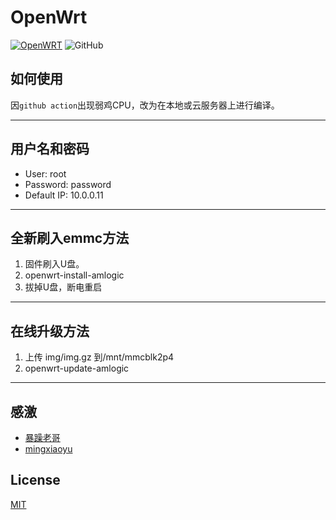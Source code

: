 # OpenWrt

[![OpenWRT](https://img.shields.io/badge/github-lede-blue.svg?style=flat&logo=github)](https://github.com/openwrt/openwrt)
![GitHub](https://img.shields.io/github/license/ZenQy/Openwrt)

## 如何使用

因`github action`出现弱鸡CPU，改为在本地或云服务器上进行编译。

------

## 用户名和密码

 * User: root
 * Password: password
 * Default IP: 10.0.0.11

------

## 全新刷入emmc方法

  1. 固件刷入U盘。
  2. openwrt-install-amlogic
  3. 拔掉U盘，断电重启

------

## 在线升级方法

  1. 上传 img/img.gz 到/mnt/mmcblk2p4
  2. openwrt-update-amlogic

------

## 感激 

 - [暴躁老哥](https://github.com/breakings/OpenWrt)
 - [mingxiaoyu](https://github.com/mingxiaoyu/N1Openwrt)

## License

[MIT](https://github.com/ZenQy/Openwrt/blob/main/LICENSE)